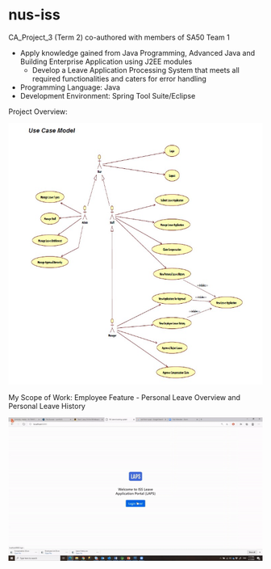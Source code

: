 # nus-iss

CA_Project_3 (Term 2) co-authored with members of SA50 Team 1
- Apply knowledge gained from Java Programming, Advanced Java and Building Enterprise Application using J2EE modules
  - Develop a Leave Application Processing System that meets all required functionalities and caters for error handling
- Programming Language: Java
- Development Environment: Spring Tool Suite/Eclipse

Project Overview:

![Leave Application_Processing_System_Use_Case_Model](demo/CA_Project_3_Use_Case_Model.jpg)

My Scope of Work: Employee Feature - Personal Leave Overview and Personal Leave History

![Leave Application_Processing System_Leave_Overview_and_History](demo/CA_Project_3_View_Leave_&_History.gif)
